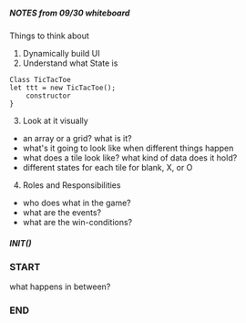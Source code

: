 ##### NOTES from 09/30 whiteboard
Things to think about
1. Dynamically build UI
2. Understand what State is
```
Class TicTacToe
let ttt = new TicTacToe();
    constructor
}
```
3. Look at it visually
 * an array or a grid? what is it?
 * what's it going to look like when different things happen
 * what does a tile look like? what kind of data does it hold?
 * different states for each tile for blank, X, or O
4. Roles and Responsibilities
 * who does what in the game?
 * what are the events?
 * what are the win-conditions?


##### INIT()

### START
what happens in between?
### END
